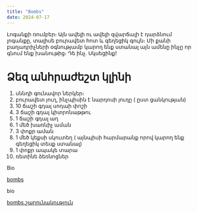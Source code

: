 ```yaml
---
title: "Bombs"
date: 2024-07-17
---
```


Լոգանքի ռումբեր։
Այն ավելի ու ավելի զվարճալի է դարձնում լոգանքը, տալիսե բուրավետ հոտ և գեղեցիկ գույն։ Մի քանի բաղադրիչների օգնությամբ կարող ենք ստանալ այն ամենը ինչը որ գնում ենք խանութից։ Դե ինչ. Սկսեցինք!

# Ձեզ անհրաժեշտ կլինի

1) սննդի գունավոր ներկեր։
2) բուրավետ յուղ, ինչպիսին է նարդոսի յուղը ( ըստ ցանկության)
3)  10 ճաշի գդալ սոդաի փոշի
4) 3 ճաշի գդալ կիտրոնաթթու
5)  1 ճաշի գդալ աղ
6) 1 մեծ խառնիչ աման
7)  3 փոքր աման 
8) 1 մեծ կեքսի սկուտեղ (  այնպիսի հարմարանք որով կարող ենք  գեղեցիկ տեսք ստանալ)
9) 1 փոքր ապակե տարա
10) ռետինե ձեռնոցներ



Bio

 [bombs](https://youtu.be/dNs4maMLAK8?si=G3W7apR8xtfV-U-x)
 
bio

[bombs.շարունակություն](https://youtu.be/vidWeZbd69o?si=LG1-lMoQ9w4CRIMF)

